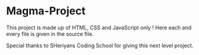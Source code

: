 # Magma-Project
This project is made up of HTML, CSS and JavaScript only !
Here each and every file is given in the source file.

Special thanks to SHeriyans Coding School for giving this next level project.
